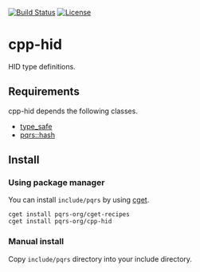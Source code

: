 [![Build Status](https://github.com/pqrs-org/cpp-hid/workflows/CI/badge.svg)](https://github.com/pqrs-org/cpp-hid/actions)
[![License](https://img.shields.io/badge/license-Boost%20Software%20License-blue.svg)](https://github.com/pqrs-org/cpp-hid/blob/master/LICENSE.md)

# cpp-hid

HID type definitions.

## Requirements

cpp-hid depends the following classes.

-   [type_safe](https://github.com/foonathan/type_safe)
-   [pqrs::hash](https://github.com/pqrs-org/cpp-hash)

## Install

### Using package manager

You can install `include/pqrs` by using [cget](https://github.com/pfultz2/cget).

```shell
cget install pqrs-org/cget-recipes
cget install pqrs-org/cpp-hid
```

### Manual install

Copy `include/pqrs` directory into your include directory.
